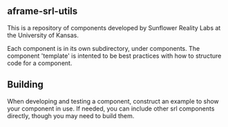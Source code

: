 ## aframe-srl-utils

This is a repository of components developed by Sunflower Reality Labs at the University of Kansas.

Each component is in its own subdirectory, under components. The component 'template' is 
intented to be best practices with how to structure code for a component.

## Building

When developing and testing a component, construct an example to show your component in use.
If needed, you can include other srl components directly, though you may need to build them.











